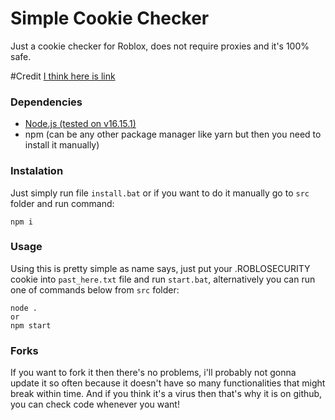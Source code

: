 # Simple Cookie Checker
Just a cookie checker for Roblox, does not require proxies and it's 100% safe.

#Credit
[I think here is link](https://github.com/kobbibop/Roblox-Simple-Cookie-Checker)

### Dependencies
- [Node.js (tested on v16.15.1)](https://nodejs.org/en/download/)
- npm (can be any other package manager like yarn but then you need to install it manually)

### Instalation
Just simply run file `install.bat` or if you want to do it manually go to `src` folder and run command:
```
npm i
```
### Usage
Using this is pretty simple as name says, just put your .ROBLOSECURITY cookie into `past_here.txt` file and run `start.bat`, alternatively you can run one of commands below from `src` folder:
```
node .
or
npm start
```
### Forks
If you want to fork it then there's no problems, i'll probably not gonna update it so often because it doesn't have so many functionalities that might break within time.
And if you think it's a virus then that's why it is on github, you can check code whenever you want!
